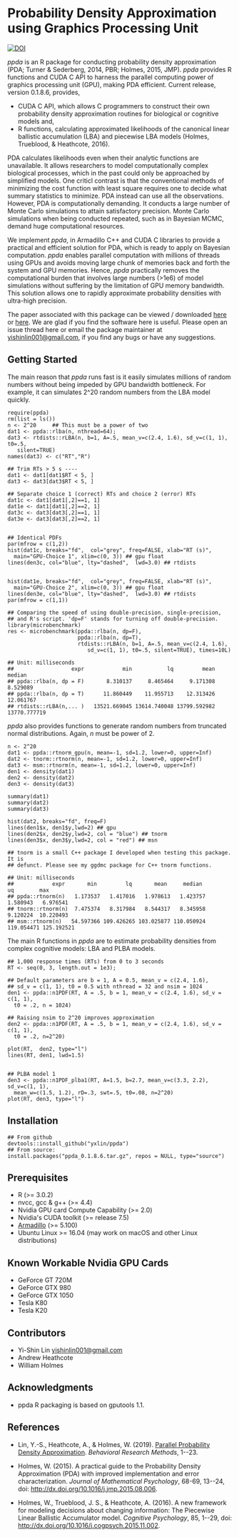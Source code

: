 # Probability Density Approximation using Graphics Processing Unit 

[![DOI](https://zenodo.org/badge/95934306.svg)](https://zenodo.org/badge/latestdoi/95934306)

_ppda_ is an R package for conducting probability density approximation 
(PDA; Turner & Sederberg, 2014, PBR; Holmes, 2015, JMP).  _ppda_ provides R 
functions and CUDA C API to harness the parallel computing power of graphics 
processing unit (GPU), making PDA efficient. Current release, version 0.1.8.6, 
provides,

  * CUDA C API, which allows C programmers to construct their own 
  probability density approximation routines for biological or cognitive 
  models and,
  * R functions, calculating approximated likelihoods of the canonical linear 
  ballistic accumulation (LBA) and piecewise LBA models 
  (Holmes, Trueblood, & Heathcote, 2016).  

PDA calculates likelihoods even when their analytic functions are 
unavailable.  It allows researchers to model computationally complex 
biological processes, which in the past could only be approached by simplified 
models. One criticl contrast is that the conventional methods of  
minimizing the cost function with least square requires one to decide what 
summary statistics to minimize. PDA instead can use all the observations. 
However, PDA is computationally demanding.  It conducts a large number 
of Monte Carlo simulations to attain satisfactory precision. Monte Carlo 
simulations when being conducted repeated, such as in Bayesian MCMC, demand 
huge computational resources. 

We implement _ppda_, in Armadillo C++ and CUDA C libraries to provide
a practical and efficient solution for PDA, which is ready to apply on 
Bayesian computation. _ppda_ enables parallel computation with millions of
threads using GPUs and avoids moving large chunk of memories back and forth 
the system and GPU memories. Hence, _ppda_ practically removes the computational
burden that involves large numbers (>1e6) of model simulations without 
suffering by the limitation of GPU memory bandwidth. This solution allows one to
rapidly approximate probability densities with ultra-high precision.

The paper associated with this package can be viewed / downloaded 
[here](http://link.springer.com/article/10.3758/s13428-018-1153-1) or [here](https://rdcu.be/bPYrT). We are glad if you find the software here is 
useful.  Please open an issue thread here or email the package maintainer at <yishinlin001@gmail.com>, if you find any bugs or have any suggestions.  

## Getting Started

The main reason that _ppda_ runs fast is it easily simulates millions of 
random numbers without being impeded by GPU bandwidth bottleneck. For example, 
it can simulates 2^20 random numbers from the LBA model quickly. 

```
require(ppda)
rm(list = ls())
n <- 2^20     ## This must be a power of two
dat1 <- ppda::rlba(n, nthread=64);  
dat3 <- rtdists::rLBA(n, b=1, A=.5, mean_v=c(2.4, 1.6), sd_v=c(1, 1), t0=.5, 
   silent=TRUE)
names(dat3) <- c("RT","R")

## Trim RTs > 5 s ----
dat1 <- dat1[dat1$RT < 5, ]
dat3 <- dat3[dat3$RT < 5, ]

## Separate choice 1 (correct) RTs and choice 2 (error) RTs
dat1c <- dat1[dat1[,2]==1, 1]
dat1e <- dat1[dat1[,2]==2, 1]
dat3c <- dat3[dat3[,2]==1, 1]
dat3e <- dat3[dat3[,2]==2, 1]


## Identical PDFs
par(mfrow = c(1,2))
hist(dat1c, breaks="fd",  col="grey", freq=FALSE, xlab="RT (s)", 
  main="GPU-Choice 1", xlim=c(0, 3)) ## gpu float
lines(den3c, col="blue", lty="dashed",  lwd=3.0) ## rtdists


hist(dat1e, breaks="fd",  col="grey", freq=FALSE, xlab="RT (s)", 
  main="GPU-Choice 2", xlim=c(0, 3)) ## gpu float
lines(den3e, col="blue", lty="dashed",  lwd=3.0) ## rtdists
par(mfrow = c(1,1))

## Comparing the speed of using double-precision, single-precision, 
## and R's script. 'dp=F' stands for turning off double-precision. 
library(microbenchmark)
res <- microbenchmark(ppda::rlba(n, dp=F),
                      ppda::rlba(n, dp=T),
                      rtdists::rLBA(n, b=1, A=.5, mean_v=c(2.4, 1.6), 
                         sd_v=c(1, 1), t0=.5, silent=TRUE), times=10L)

## Unit: milliseconds
##                  expr            min           lq         mean       median    
## ppda::rlba(n, dp = F)       8.310137     8.465464     9.171308     8.529089     
## ppda::rlba(n, dp = T)      11.860449    11.955713    12.313426    12.061767    
## rtdists::rLBA(n,... )   13521.669045 13614.740048 13799.592982 13770.777719 

```

_ppda_ also provides functions to generate random numbers from truncated normal 
distributions. Again, _n_ must be power of 2.


```
n <- 2^20
dat1 <- ppda::rtnorm_gpu(n, mean=-1, sd=1.2, lower=0, upper=Inf)
dat2 <- tnorm::rtnorm(n, mean=-1, sd=1.2, lower=0, upper=Inf)
dat3 <- msm::rtnorm(n, mean=-1, sd=1.2, lower=0, upper=Inf)
den1 <- density(dat1)
den2 <- density(dat2)
den3 <- density(dat3)

summary(dat1)
summary(dat2)
summary(dat3)

hist(dat2, breaks="fd", freq=F)
lines(den1$x, den1$y,lwd=2) ## gpu
lines(den2$x, den2$y,lwd=2, col = "blue") ## tnorm
lines(den3$x, den3$y,lwd=2, col = "red") ## msn

## tnorm is a small C++ package I developed when testing this package. It is
## defunct. Please see my ggdmc package for C++ tnorm functions.

## Unit: milliseconds
##            expr       min         lq       mean     median         uq        max
## ppda::rtnorm(n)   1.173537   1.417016   1.978613   1.423757   1.580943   6.976541
## tnorm::rtnorm(n)  7.475374   8.317984   8.544317   8.345958   9.120224  10.220493
## msm::rtnorm(n)   54.597366 109.426265 103.025877 110.050924 119.054471 125.192521

```

The main R functions in _ppda_ are to estimate probability densities from 
complex cognitive models: LBA and PLBA models.

```
## 1,000 response times (RTs) from 0 to 3 seconds 
RT <- seq(0, 3, length.out = 1e3);

## Default parameters are b = 1, A = 0.5, mean_v = c(2.4, 1.6),
## sd_v = c(1, 1), t0 = 0.5 with nthread = 32 and nsim = 1024 
den1 <- ppda::n1PDF(RT, A = .5, b = 1, mean_v = c(2.4, 1.6), sd_v = c(1, 1),
  t0 = .2, n = 1024)

## Raising nsim to 2^20 improves approximation
den2 <- ppda::n1PDF(RT, A = .5, b = 1, mean_v = c(2.4, 1.6), sd_v = c(1, 1),
  t0 = .2, n=2^20)

plot(RT,  den2, type="l")
lines(RT, den1, lwd=1.5)


## PLBA model 1
den3 <- ppda::n1PDF_plba1(RT, A=1.5, b=2.7, mean_v=c(3.3, 2.2), sd_v=c(1, 1),
  mean_w=c(1.5, 1.2), rD=.3, swt=.5, t0=.08, n=2^20)
plot(RT, den3, type="l")

```


## Installation 

```
## From github
devtools::install_github("yxlin/ppda")
## From source: 
install.packages("ppda_0.1.8.6.tar.gz", repos = NULL, type="source")
```

## Prerequisites
 - R (>= 3.0.2)
 - nvcc, gcc & g++ (>= 4.4)
 - Nvidia GPU card Compute Capability (>= 2.0)
 - Nvidia's CUDA toolkit (>= release 7.5)
 - [Armadillo](http://arma.sourceforge.net/download.html) (>= 5.100)
 - Ubuntu Linux >= 16.04 (may work on macOS and other Linux distributions)

## Known Workable Nvidia GPU Cards
 - GeForce GT 720M
 - GeForce GTX 980
 - GeForce GTX 1050
 - Tesla K80
 - Tesla K20
 
## Contributors
- Yi-Shin Lin <yishinlin001@gmail.com> 
- Andrew Heathcote 
- William Holmes 

## Acknowledgments
* ppda R packaging is based on gputools 1.1.

## References
* Lin, Y.-S., Heathcote, A., & Holmes, W. (2019). [Parallel
Probability Density Approximation](https://rdcu.be/bPYrT). _Behavioral Research Methods_, 1--23. 

* Holmes, W. (2015). A practical guide to the Probability Density
Approximation (PDA) with improved implementation and error characterization.
_Journal of Mathematical Psychology_, 68-69, 13--24,
doi: http://dx.doi.org/10.1016/j.jmp.2015.08.006.

* Holmes, W., Trueblood, J. S., & Heathcote, A. (2016). A new framework for 
modeling decisions about changing information: The Piecewise Linear Ballistic 
Accumulator model. _Cognitive Psychology_, 85, 1--29, 
doi: http://dx.doi.org/10.1016/j.cogpsych.2015.11.002.